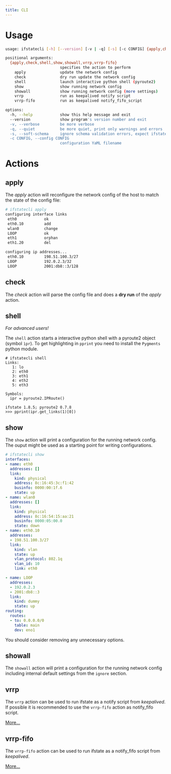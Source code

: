 ```yaml
---
title: CLI
---
```


# Usage

```bash
usage: ifstatecli [-h] [--version] [-v | -q] [-s] [-c CONFIG] {apply,check,shell,show,showall,vrrp,vrrp-fifo} ...

positional arguments:
  {apply,check,shell,show,showall,vrrp,vrrp-fifo}
                        specifies the action to perform
    apply               update the network config
    check               dry run update the network config
    shell               launch interactive python shell (pyroute2)
    show                show running network config
    showall             show running network config (more settings)
    vrrp                run as keepalived notify script
    vrrp-fifo           run as keepalived notify_fifo_script

options:
  -h, --help            show this help message and exit
  --version             show program's version number and exit
  -v, --verbose         be more verbose
  -q, --quiet           be more quiet, print only warnings and errors
  -s, --soft-schema     ignore schema validation errors, expect ifstatecli to trigger internal exceptions
  -c CONFIG, --config CONFIG
                        configuration YaML filename
```

# Actions

## apply

The *apply* action will reconfigure the network config of the host to match the state of the config file:

```bash
# ifstatecli apply
configuring interface links
 eth0            ok
 eth0.10         add
 wlan0           change
 LOOP            ok
 eth1            orphan
 eth1.20         del

configuring ip addresses...
 eth0.10         198.51.100.3/27
 LOOP            192.0.2.3/32
 LOOP            2001:db8::3/128
```

## check

The *check* action will parse the config file and does a **dry run** of the *apply* action.


## shell

*For advanced users!*

The `shell` action starts a interactive python shell with a pyroute2 object (symbol `ìpr`). To get highlighting in `pprint` you need to install the `Pygments` python module.

```shell
# ifstatecli shell
Links:
   1: lo
   2: eth0
   3: eth1
   4: eth2
   5: eth3

Symbols:
  ipr = pyroute2.IPRoute()

ifstate 1.8.5; pyroute2 0.7.8
>>> pprint(ipr.get_links(1)[0])
```


## show

The `show` action will print a configuration for the running network config. The ouput might be used as a starting point for writing configurations.

```yaml
# ifstatecli show
interfaces:
- name: eth0
  addresses: []
  link:
    kind: physical
    address: 8c:16:45:3c:f1:42
    businfo: 0000:00:1f.6
    state: up
- name: wlan0
  addresses: []
  link:
    kind: physical
    address: 8c:16:54:15:aa:21
    businfo: 0000:05:00.0
    state: down
- name: eth0.10
  addresses:
  - 198.51.100.3/27
  link:
    kind: vlan
    state: up
    vlan_protocol: 802.1q
    vlan_id: 10
    link: eth0

- name: LOOP
  addresses:
  - 192.0.2.3
  - 2001:db8::3
  link:
    kind: dummy
    state: up
routing:
  routes:
  - to: 0.0.0.0/0
    table: main
    dev: eno1
```

You should consider removing any unnecessary options.

## showall

The `showall` action will print a configuration for the running network config
including internal default settings from the `ignore` section.


## vrrp

The `vrrp` action can be used to run ifstate as a notify script from *keepalived*. If possible it is recommended to use the `vrrp-fifo` action as notify_fifo script.

[More…](examples.md#keepalived)

## vrrp-fifo

The `vrrp-fifo` action can be used to run ifstate as a notify_fifo script from *keepalived*.

[More…](examples.md#keepalived)
